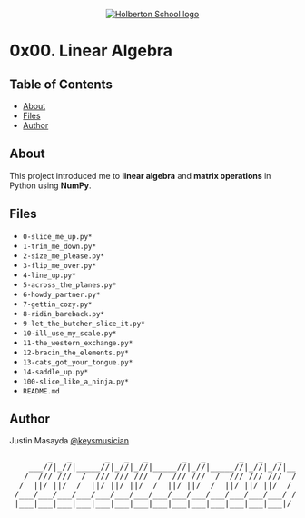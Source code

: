 <p align="center">
  <a href=#>
    <img src="https://user-images.githubusercontent.com/74752740/175812508-dc2482bf-bd5b-4c0a-b075-1bede95c488e.png" alt="Holberton School logo">
  </a>
</p>

# 0x00. Linear Algebra

## Table of Contents
* [About](#about)
* [Files](#files)
* [Author](#author)

## About
This project introduced me to **linear algebra** and **matrix operations** in Python using **NumPy**.

## Files
* `0-slice_me_up.py*`
* `1-trim_me_down.py*`
* `2-size_me_please.py*`
* `3-flip_me_over.py*`
* `4-line_up.py*`
* `5-across_the_planes.py*`
* `6-howdy_partner.py*`
* `7-gettin_cozy.py*`
* `8-ridin_bareback.py*`
* `9-let_the_butcher_slice_it.py*`
* `10-ill_use_my_scale.py*`
* `11-the_western_exchange.py*`
* `12-bracin_the_elements.py*`
* `13-cats_got_your_tongue.py*`
* `14-saddle_up.py*`
* `100-slice_like_a_ninja.py*`
* `README.md`

## Author
Justin Masayda [@keysmusician](https://github.com/keysmusician)
<div align="center">
<pre>
        _   _       _   _   _       _   _       _   _   _     
    ___//|_//|_____//|_//|_//|_____//|_//|_____//|_//|_//|___ 
   /  /// ///  /  /// /// ///  /  /// ///  /  /// /// ///  / |
  /  ||/ ||/  /  ||/ ||/ ||/  /  ||/ ||/  /  ||/ ||/ ||/  / / 
 /___/___/___/___/___/___/___/___/___/___/___/___/___/___/ /  
 |___|___|___|___|___|___|___|___|___|___|___|___|___|___|/   
 
</pre>
</div>
